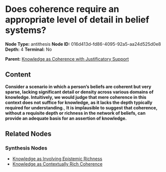 # Does coherence require an appropriate level of detail in belief systems?

**Node Type:** antithesis
**Node ID:** 016d413d-fd86-4095-92a5-aa24d525d0e8
**Depth:** 4
**Terminal:** No

**Parent:** [Knowledge as Coherence with Justificatory Support](knowledge-as-coherence-with-justificatory-support-synthesis-8b48fbf7-ea00-4a00-b6e2-544a00118a63.md)

## Content

**Consider a scenario in which a person’s beliefs are coherent but very sparse, lacking significant detail or density across various domains of knowledge. Intuitively, we would judge that mere coherence in this context does not suffice for knowledge, as it lacks the depth typically required for understanding.**, **It is implausible to suggest that coherence, without a requisite depth or richness in the network of beliefs, can provide an adequate basis for an assertion of knowledge.**

## Related Nodes

### Synthesis Nodes

- [Knowledge as Involving Epistemic Richness](knowledge-as-involving-epistemic-richness-synthesis-eb84464a-36b7-4951-a82e-ee784e496c6b.md)
- [Knowledge as Contextually Rich Coherence](knowledge-as-contextually-rich-coherence-synthesis-ceee3d9d-c479-4090-94be-54eb95907e7f.md)
